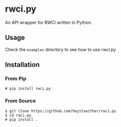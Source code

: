 # rwci.py
An API wrapper for RWCI written in Python.

## Usage

Check the `examples` directory to see how to use rwci.py

## Installation

### From Pip

```
# pip install rwci.py
```

### From Source

```
$ git clone https://github.com/heyitswither/rwci.py
$ cd rwci.py
# pip install .
```
